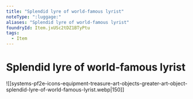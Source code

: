 ```yaml
---
title: "Splendid lyre of world‑famous lyrist"
noteType: ":luggage:"
aliases: "Splendid lyre of world‑famous lyrist"
foundryId: Item.jxUSc2tDZ1BTyPtu
tags:
  - Item
---
```


# Splendid lyre of world‑famous lyrist
![[systems-pf2e-icons-equipment-treasure-art-objects-greater-art-object-splendid-lyre-of-world-famous-lyrist.webp|150]]
